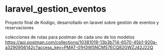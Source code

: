 # laravel_gestion_eventos
Proyecto final de Kodigo, desarrollado en laravel sobre gestión de eventos y reservaciones

colecciones de rutas para postman de cada uno de los modelos
https://api.postman.com/collections/10381019-13b3b714-6570-45b1-920a-a3290956142c?access_key=PMAT-01H3WSNCM57ECQ82GWZJ42J22Q
